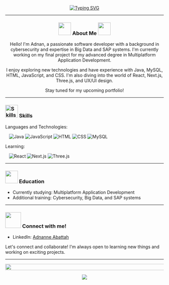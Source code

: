 <div align="center">
  <a href="https://git.io/typing-svg">
    <img src="https://readme-typing-svg.demolab.com?font=Fira+Code&weight=200&pause=1000&center=true&width=435&lines=Welcome+to+Adnan's+GitHub!&color=000000" alt="Typing SVG">
  </a>
</div>


---

<!-- About me section -->
<h3 align="center">
  <img src="https://user-images.githubusercontent.com/63050133/156777293-72a6e681-2582-4a9d-ad92-09d1181d47c7.gif" width="40px" height="40px"> 
  About Me
  <img src="https://user-images.githubusercontent.com/63050133/156777293-72a6e681-2582-4a9d-ad92-09d1181d47c7.gif" width="40px" height="40px">
</h3>
<p align="center">
  Hello! I'm Adnan, a passionate software developer with a background in cybersecurity and expertise in Big Data and SAP systems. I'm currently working on my final project for my advanced degree in Multiplatform Application Development.
</p>
<p align="center">
  I enjoy exploring new technologies and have experience with Java, MySQL, HTML, JavaScript, and CSS. I'm also diving into the world of React, Next.js, Three.js, and UX/UI design.
</p>
<p align="center">
  Stay tuned for my upcoming portfolio!
</p>

---

<!-- Skills section -->
<h3>
  <img src="https://cdn-icons-png.flaticon.com/512/1855/1855614.png" width="40px" height="40px" alt="Skills Icon">
  Skills
</h3>

<p>Languages and Technologies:</p>
&nbsp;&nbsp;
<img src="http://img.shields.io/badge/-Java-e8892f?style=flat-square&logo=java&logoColor=white" alt="Java">
<img src="http://img.shields.io/badge/-JavaScript-fcd400?style=flat-square&logo=javascript&logoColor=black" alt="JavaScript">
<img src="http://img.shields.io/badge/-HTML-e24c27?style=flat-square&logo=html5&logoColor=white" alt="HTML">
<img src="http://img.shields.io/badge/-CSS-2a65f1?style=flat-square&logo=css3&logoColor=white" alt="CSS">
<img src="https://img.shields.io/badge/MySQL-00000F?style=flat-square&logo=mysql&logoColor=white" alt="MySQL">
<p>Learning:</p>
&nbsp;&nbsp;
<img src="https://img.shields.io/badge/React-20232A?style=flat-square&logo=react&logoColor=61DAFB" alt="React">
<img src="https://img.shields.io/badge/Next.js-black?style=flat-square&logo=nextdotjs&logoColor=white" alt="Next.js">
<img src="https://img.shields.io/badge/Three.js-black?style=flat-square&logo=three.js&logoColor=white" alt="Three.js">

---

<!-- Education section -->
<h3>
  <img src="https://user-images.githubusercontent.com/91544028/253814269-9c8eff65-6f72-424a-939c-e2baefe74ac7.gif" width="40px" height="40px"> 
  Education
</h3>
<ul>
  <li>Currently studying: Multiplatform Application Development</li>
  <li>Additional training: Cybersecurity, Big Data, and SAP systems</li>
</ul>

---

<!-- Contact me section -->
<h3>
  <img src='https://raw.githubusercontent.com/ShahriarShafin/ShahriarShafin/main/Assets/handshake.gif' width="50px"> 
  Connect with me!
</h3>
<ul>
  <li>LinkedIn: <a href="https://www.linkedin.com/in/adnanne-abattah-a22bb926a">Adnanne Abattah</a></li>
</ul>
<p>Let's connect and collaborate! I'm always open to learning new things and working on exciting projects.</p>

---

<!-- Github stats section -->
<img src="https://i.imgur.com/dBaSKWF.gif" height="20" width="1000">
<p align="center">
  <img src="https://github-readme-stats.vercel.app/api?username=adnan&show_icons=true&theme=tokyonight">
</p>
